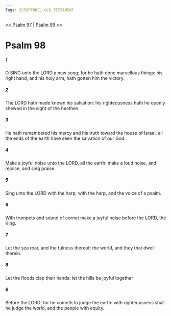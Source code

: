 ```yaml
---
Tags: SCRIPTURE, OLD_TESTAMENT
---
```


[<< Psalm 97](OLD_TESTAMENT/19_Psalms/Psalm_97.md) | [Psalm 99 >>](OLD_TESTAMENT/19_Psalms/Psalm_99.md)

# Psalm 98

##### 1
 O SING unto the LORD a new song; for he hath done marvellous things: his right hand, and his holy arm, hath gotten him the victory.
##### 2
 The LORD hath made known his salvation: his righteousness hath he openly shewed in the sight of the heathen.
##### 3
 He hath remembered his mercy and his truth toward the house of Israel: all the ends of the earth have seen the salvation of our God.
##### 4
 Make a joyful noise unto the LORD, all the earth: make a loud noise, and rejoice, and sing praise.
##### 5
 Sing unto the LORD with the harp; with the harp, and the voice of a psalm.
##### 6
 With trumpets and sound of cornet make a joyful noise before the LORD, the King.
##### 7
 Let the sea roar, and the fulness thereof; the world, and they that dwell therein.
##### 8
 Let the floods clap their hands: let the hills be joyful together
##### 9
 Before the LORD; for he cometh to judge the earth: with righteousness shall he judge the world, and the people with equity.
